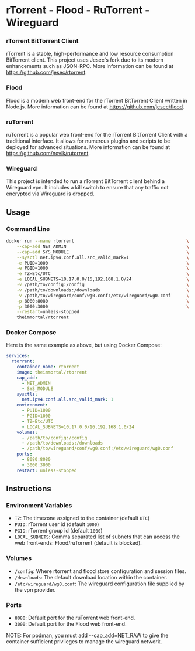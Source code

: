 # rTorrent - Flood - RuTorrent -Wireguard

### rTorrent BitTorrent Client

rTorrent is a stable, high-performance and low resource consumption BitTorrent client. This project uses Jesec's fork due to its modern enhancements such as JSON-RPC. More information can be found at https://github.com/jesec/rtorrent.

### Flood

Flood is a modern web front-end for the rTorrent BitTorrent Client written in Node.js. More information can be found at https://github.com/jesec/flood.

### ruTorrent

ruTorrent is a popular web front-end for the rTorrent BitTorrent Client with a traditional interface. It allows for numerous plugins and scripts to be deployed for advanced situations. More information can be found at https://github.com/novik/rutorrent.

### Wireguard

This project is intended to run a rTorrent BitTorrent client behind a Wireguard vpn. It includes a kill switch to ensure that any traffic not encrypted via Wireguard is dropped.

## Usage

### Command Line

```bash
docker run --name rtorrent                                           \
    --cap-add NET_ADMIN                                              \
    --cap-add SYS_MODULE                                             \
    --sysctl net.ipv4.conf.all.src_valid_mark=1                      \
    -e PUID=1000                                                     \
    -e PGID=1000                                                     \
    -e TZ=Etc/UTC                                                    \
    -e LOCAL_SUBNETS=10.17.0.0/16,192.168.1.0/24                     \
    -v /path/to/config:/config                                       \
    -v /path/to/downloads:/downloads                                 \
    -v /path/to/wireguard/conf/wg0.conf:/etc/wireguard/wg0.conf      \
    -p 8080:8080                                                     \
    -p 3000:3000                                                     \
    --restart=unless-stopped
    theimmortal/rtorrent
```

### Docker Compose

Here is the same example as above, but using Docker Compose:

```yml
services:
  rtorrent:
    container_name: rtorrent
    image: theimmortal/rtorrent
    cap_add:
      - NET_ADMIN
      - SYS_MODULE
    sysctls:
      net.ipv4.conf.all.src_valid_mark: 1
    environment:
      - PUID=1000
      - PGID=1000
      - TZ=Etc/UTC
      - LOCAL_SUBNETS=10.17.0.0/16,192.168.1.0/24
    volumes:
      - /path/to/config:/config
      - /path/to/downloads:/downloads
      - /path/to/wireguard/conf/wg0.conf:/etc/wireguard/wg0.conf
    ports:
      - 8080:8080
      - 3000:3000
    restart: unless-stopped
```

## Instructions

### Environment Variables

* `TZ`: The timezone assigned to the container (default `UTC`)
* `PUID`: rTorrent user id (default `1000`)
* `PGID`: rTorrent group id (default `1000`)
* `LOCAL_SUBNETS`: Comma separated list of subnets that can access the web front-ends: Flood/ruTorrent (default is blocked).

### Volumes
* `/config`: Where rtorrent and flood store configuration and session files.
* `/downloads`: The default download location within the container.
* `/etc/wireguard/wg0.conf`: The wireguard configuration file supplied by the vpn provider.

### Ports
* `8080`: Default port for the ruTorrent web front-end.
* `3000`: Default port for the Flood web front-end.

NOTE: For podman, you must add --cap_add=NET_RAW to give the container sufficient privileges to manage the wireguard network.
